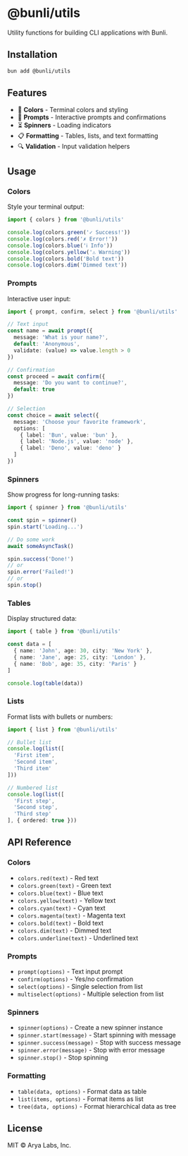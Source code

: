 # @bunli/utils

Utility functions for building CLI applications with Bunli.

## Installation

```bash
bun add @bunli/utils
```

## Features

- 🎨 **Colors** - Terminal colors and styling
- 💬 **Prompts** - Interactive prompts and confirmations
- ⏳ **Spinners** - Loading indicators
- 📋 **Formatting** - Tables, lists, and text formatting
- 🔍 **Validation** - Input validation helpers

## Usage

### Colors

Style your terminal output:

```typescript
import { colors } from '@bunli/utils'

console.log(colors.green('✓ Success!'))
console.log(colors.red('✗ Error!'))
console.log(colors.blue('ℹ Info'))
console.log(colors.yellow('⚠ Warning'))
console.log(colors.bold('Bold text'))
console.log(colors.dim('Dimmed text'))
```

### Prompts

Interactive user input:

```typescript
import { prompt, confirm, select } from '@bunli/utils'

// Text input
const name = await prompt({
  message: 'What is your name?',
  default: 'Anonymous',
  validate: (value) => value.length > 0
})

// Confirmation
const proceed = await confirm({
  message: 'Do you want to continue?',
  default: true
})

// Selection
const choice = await select({
  message: 'Choose your favorite framework',
  options: [
    { label: 'Bun', value: 'bun' },
    { label: 'Node.js', value: 'node' },
    { label: 'Deno', value: 'deno' }
  ]
})
```

### Spinners

Show progress for long-running tasks:

```typescript
import { spinner } from '@bunli/utils'

const spin = spinner()
spin.start('Loading...')

// Do some work
await someAsyncTask()

spin.success('Done!')
// or
spin.error('Failed!')
// or
spin.stop()
```

### Tables

Display structured data:

```typescript
import { table } from '@bunli/utils'

const data = [
  { name: 'John', age: 30, city: 'New York' },
  { name: 'Jane', age: 25, city: 'London' },
  { name: 'Bob', age: 35, city: 'Paris' }
]

console.log(table(data))
```

### Lists

Format lists with bullets or numbers:

```typescript
import { list } from '@bunli/utils'

// Bullet list
console.log(list([
  'First item',
  'Second item',
  'Third item'
]))

// Numbered list
console.log(list([
  'First step',
  'Second step',
  'Third step'
], { ordered: true }))
```

## API Reference

### Colors
- `colors.red(text)` - Red text
- `colors.green(text)` - Green text
- `colors.blue(text)` - Blue text
- `colors.yellow(text)` - Yellow text
- `colors.cyan(text)` - Cyan text
- `colors.magenta(text)` - Magenta text
- `colors.bold(text)` - Bold text
- `colors.dim(text)` - Dimmed text
- `colors.underline(text)` - Underlined text

### Prompts
- `prompt(options)` - Text input prompt
- `confirm(options)` - Yes/no confirmation
- `select(options)` - Single selection from list
- `multiselect(options)` - Multiple selection from list

### Spinners
- `spinner(options)` - Create a new spinner instance
- `spinner.start(message)` - Start spinning with message
- `spinner.success(message)` - Stop with success message
- `spinner.error(message)` - Stop with error message
- `spinner.stop()` - Stop spinning

### Formatting
- `table(data, options)` - Format data as table
- `list(items, options)` - Format items as list
- `tree(data, options)` - Format hierarchical data as tree

## License

MIT © Arya Labs, Inc.